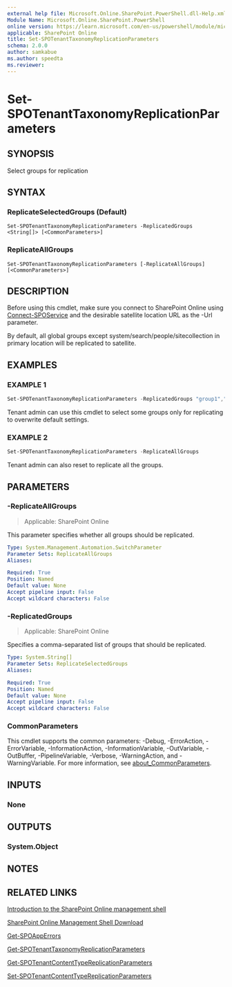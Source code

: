 ```yaml
---
external help file: Microsoft.Online.SharePoint.PowerShell.dll-Help.xml
Module Name: Microsoft.Online.SharePoint.PowerShell
online version: https://learn.microsoft.com/en-us/powershell/module/microsoft.online.sharepoint.powershell/set-spotenanttaxonomyreplicationparameters
applicable: SharePoint Online
title: Set-SPOTenantTaxonomyReplicationParameters
schema: 2.0.0
author: samkabue
ms.author: speedta
ms.reviewer:
---
```


# Set-SPOTenantTaxonomyReplicationParameters

## SYNOPSIS

Select groups for replication

## SYNTAX

### ReplicateSelectedGroups (Default)
```
Set-SPOTenantTaxonomyReplicationParameters -ReplicatedGroups <String[]> [<CommonParameters>]
```

### ReplicateAllGroups
```
Set-SPOTenantTaxonomyReplicationParameters [-ReplicateAllGroups] [<CommonParameters>]
```

## DESCRIPTION

Before using this cmdlet, make sure you connect to SharePoint Online using [Connect-SPOService](Connect-SPOService.md) and the desirable satellite location URL as the -Url parameter.

By default, all global groups except system/search/people/sitecollection in primary location will be replicated to
satellite.

## EXAMPLES

### EXAMPLE 1

```powershell
Set-SPOTenantTaxonomyReplicationParameters -ReplicatedGroups "group1","group2"
```

Tenant admin can use this cmdlet to select some groups only for replicating to overwrite default settings.

### EXAMPLE 2

```powershell
Set-SPOTenantTaxonomyReplicationParameters -ReplicateAllGroups
```

Tenant admin can also reset to replicate all the groups.

## PARAMETERS

### -ReplicateAllGroups

> Applicable: SharePoint Online

This parameter specifies whether all groups should be replicated.

```yaml
Type: System.Management.Automation.SwitchParameter
Parameter Sets: ReplicateAllGroups
Aliases:

Required: True
Position: Named
Default value: None
Accept pipeline input: False
Accept wildcard characters: False
```

### -ReplicatedGroups

> Applicable: SharePoint Online

Specifies a comma-separated list of groups that should be replicated.

```yaml
Type: System.String[]
Parameter Sets: ReplicateSelectedGroups
Aliases:

Required: True
Position: Named
Default value: None
Accept pipeline input: False
Accept wildcard characters: False
```

### CommonParameters

This cmdlet supports the common parameters: -Debug, -ErrorAction, -ErrorVariable, -InformationAction, -InformationVariable, -OutVariable, -OutBuffer, -PipelineVariable, -Verbose, -WarningAction, and -WarningVariable. For more information, see [about_CommonParameters](https://go.microsoft.com/fwlink/?LinkID=113216).

## INPUTS

### None

## OUTPUTS

### System.Object

## NOTES

## RELATED LINKS

[Introduction to the SharePoint Online management shell](https://support.office.com/en-us/article/introduction-to-the-sharepoint-online-management-shell-c16941c3-19b4-4710-8056-34c034493429)

[SharePoint Online Management Shell Download](https://www.microsoft.com/en-US/download/details.aspx?id=35588)

[Get-SPOAppErrors](Get-SPOAppErrors.md)

[Get-SPOTenantTaxonomyReplicationParameters](Get-SPOTenantTaxonomyReplicationParameters.md)

[Get-SPOTenantContentTypeReplicationParameters](Get-SPOTenantContentTypeReplicationParameters.md)

[Set-SPOTenantContentTypeReplicationParameters](Set-SPOTenantContentTypeReplicationParameters.md)
